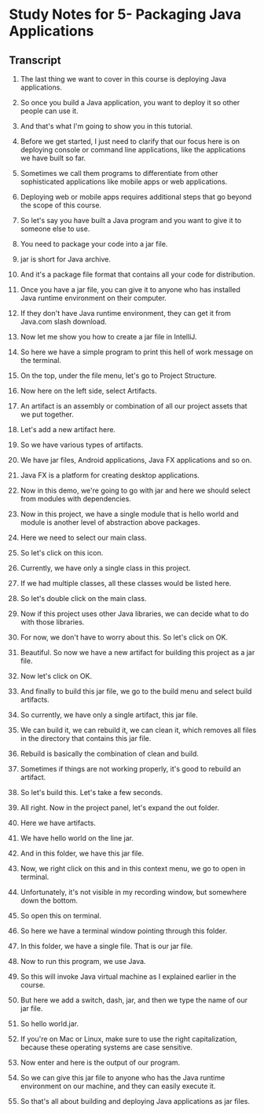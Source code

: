 # Study Notes for 5- Packaging Java Applications

## Transcript

1. The last thing we want to cover in this course is deploying Java applications.

2. So once you build a Java application, you want to deploy it so other people can use it.

3. And that's what I'm going to show you in this tutorial.

4. Before we get started, I just need to clarify that our focus here is on deploying console or command line applications, like the applications we have built so far.

5. Sometimes we call them programs to differentiate from other sophisticated applications like mobile apps or web applications.

6. Deploying web or mobile apps requires additional steps that go beyond the scope of this course.

7. So let's say you have built a Java program and you want to give it to someone else to use.

8. You need to package your code into a jar file.

9. jar is short for Java archive.

10. And it's a package file format that contains all your code for distribution.

11. Once you have a jar file, you can give it to anyone who has installed Java runtime environment on their computer.

12. If they don't have Java runtime environment, they can get it from Java.com slash download.

13. Now let me show you how to create a jar file in IntelliJ.

14. So here we have a simple program to print this hell of work message on the terminal.

15. On the top, under the file menu, let's go to Project Structure.

16. Now here on the left side, select Artifacts.

17. An artifact is an assembly or combination of all our project assets that we put together.

18. Let's add a new artifact here.

19. So we have various types of artifacts.

20. We have jar files, Android applications, Java FX applications and so on.

21. Java FX is a platform for creating desktop applications.

22. Now in this demo, we're going to go with jar and here we should select from modules with dependencies.

23. Now in this project, we have a single module that is hello world and module is another level of abstraction above packages.

24. Here we need to select our main class.

25. So let's click on this icon.

26. Currently, we have only a single class in this project.

27. If we had multiple classes, all these classes would be listed here.

28. So let's double click on the main class.

29. Now if this project uses other Java libraries, we can decide what to do with those libraries.

30. For now, we don't have to worry about this. So let's click on OK.

31. Beautiful. So now we have a new artifact for building this project as a jar file.

32. Now let's click on OK.

33. And finally to build this jar file, we go to the build menu and select build artifacts.

34. So currently, we have only a single artifact, this jar file.

35. We can build it, we can rebuild it, we can clean it, which removes all files in the directory that contains this jar file.

36. Rebuild is basically the combination of clean and build.

37. Sometimes if things are not working properly, it's good to rebuild an artifact.

38. So let's build this. Let's take a few seconds.

39. All right. Now in the project panel, let's expand the out folder.

40. Here we have artifacts.

41. We have hello world on the line jar.

42. And in this folder, we have this jar file.

43. Now, we right click on this and in this context menu, we go to open in terminal.

44. Unfortunately, it's not visible in my recording window, but somewhere down the bottom.

45. So open this on terminal.

46. So here we have a terminal window pointing through this folder.

47. In this folder, we have a single file. That is our jar file.

48. Now to run this program, we use Java.

49. So this will invoke Java virtual machine as I explained earlier in the course.

50. But here we add a switch, dash, jar, and then we type the name of our jar file.

51. So hello world.jar.

52. If you're on Mac or Linux, make sure to use the right capitalization, because these operating systems are case sensitive.

53. Now enter and here is the output of our program.

54. So we can give this jar file to anyone who has the Java runtime environment on our machine, and they can easily execute it.

55. So that's all about building and deploying Java applications as jar files.
